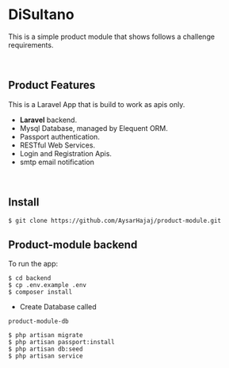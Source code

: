 # DiSultano

This is a simple product module that shows follows a challenge requirements.

<br/>

## Product Features

This is a Laravel App that is build to work as apis only.

- **Laravel** backend.
- Mysql Database, managed by Elequent ORM.
- Passport authentication.
- RESTful Web Services.
- Login and Registration Apis.
- smtp email notification

<br />

## Install

```
$ git clone https://github.com/AysarHajaj/product-module.git
```

## Product-module backend

To run the app:

```
$ cd backend
$ cp .env.example .env
$ composer install
```

- Create Database called &nbsp;

```
product-module-db
```

```
$ php artisan migrate
$ php artisan passport:install
$ php artisan db:seed
$ php artisan service
```

<br />
